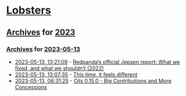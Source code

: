 # [Lobsters](../../../README.md)

## [Archives](../../index.md) for [2023](../index.md)

### [Archives](../../index.md) for [2023-05-13](index.md)

* [2023-05-13, 13:21:09](https://lobste.rs/s/elcibv/redpanda_s_official_jepsen_report_what_we) - [Redpanda’s official Jepsen report: What we fixed, and what we shouldn’t (2022)](https://redpanda.com/blog/redpanda-official-jepsen-report-and-analysis)
* [2023-05-13, 13:07:35](https://lobste.rs/s/fvilxt/this_time_it_feels_different) - [This time, it feels different](https://nadh.in/blog/this-time-it-feels-different/)
* [2023-05-13, 06:31:25](https://lobste.rs/s/fzsxay/oils_0_15_0_big_contributions_more) - [Oils 0.15.0 - Big Contributions and More Concessions](https://www.oilshell.org/blog/2023/05/release-0.15.0.html)
